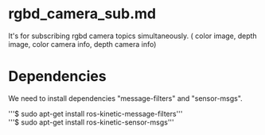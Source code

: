# rgbd_camera_sub.md
It's for subscribing rgbd camera topics simultaneously. ( color image, depth image, color camera info, depth camera info)

# Dependencies
We need to install dependencies "message-filters" and "sensor-msgs".

'''$ sudo apt-get install ros-kinetic-message-filters'''  
'''$ sudo apt-get install ros-kinetic-sensor-msgs'''

